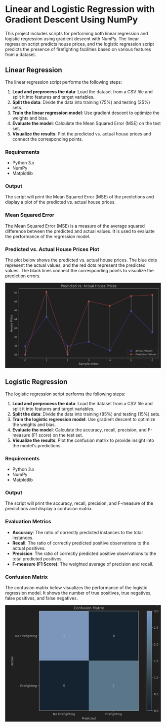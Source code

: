 
# Linear and Logistic Regression with Gradient Descent Using NumPy

This project includes scripts for performing both linear regression and logistic regression using gradient descent with NumPy. The linear regression script predicts house prices, and the logistic regression script predicts the presence of firefighting facilities based on various features from a dataset.

## Linear Regression

The linear regression script performs the following steps:

1. **Load and preprocess the data**: Load the dataset from a CSV file and split it into features and target variables.
2. **Split the data**: Divide the data into training (75%) and testing (25%) sets.
3. **Train the linear regression model**: Use gradient descent to optimize the weights and bias.
4. **Evaluate the model**: Calculate the Mean Squared Error (MSE) on the test set.
5. **Visualize the results**: Plot the predicted vs. actual house prices and connect the corresponding points.

### Requirements

- Python 3.x
- NumPy
- Matplotlib



### Output

The script will print the Mean Squared Error (MSE) of the predictions and display a plot of the predicted vs. actual house prices.

### Mean Squared Error

The Mean Squared Error (MSE) is a measure of the average squared difference between the predicted and actual values. It is used to evaluate the performance of the regression model.

### Predicted vs. Actual House Prices Plot

The plot below shows the predicted vs. actual house prices. The blue dots represent the actual values, and the red dots represent the predicted values. The black lines connect the corresponding points to visualize the prediction errors.

![Predicted vs. Actual House Prices](Images/Predicted_vs_Actual_House_Prices.png)

## Logistic Regression

The logistic regression script performs the following steps:

1. **Load and preprocess the data**: Load the dataset from a CSV file and split it into features and target variables.
2. **Split the data**: Divide the data into training (85%) and testing (15%) sets.
3. **Train the logistic regression model**: Use gradient descent to optimize the weights and bias.
4. **Evaluate the model**: Calculate the accuracy, recall, precision, and F-measure (F1 score) on the test set.
5. **Visualize the results**: Plot the confusion matrix to provide insight into the model's predictions.

### Requirements

- Python 3.x
- NumPy
- Matplotlib


### Output

The script will print the accuracy, recall, precision, and F-measure of the predictions and display a confusion matrix.

### Evaluation Metrics

- **Accuracy**: The ratio of correctly predicted instances to the total instances.
- **Recall**: The ratio of correctly predicted positive observations to the actual positives.
- **Precision**: The ratio of correctly predicted positive observations to the total predicted positives.
- **F-measure (F1 Score)**: The weighted average of precision and recall.

### Confusion Matrix

The confusion matrix below visualizes the performance of the logistic regression model. It shows the number of true positives, true negatives, false positives, and false negatives.

![Confusion Matrix](Images/confussion_matrix.png)
